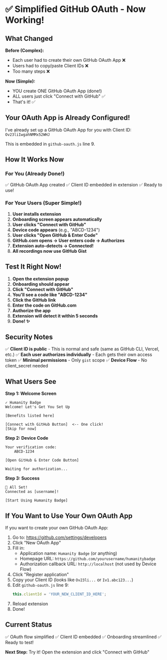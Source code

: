 # ✅ Simplified GitHub OAuth - Now Working!

## What Changed

**Before (Complex):**
- Each user had to create their own GitHub OAuth App ❌
- Users had to copy/paste Client IDs ❌
- Too many steps ❌

**Now (Simple):**
- YOU create ONE GitHub OAuth App (done!)
- ALL users just click "Connect with GitHub" ✅
- That's it! ✅

## Your OAuth App is Already Configured!

I've already set up a GitHub OAuth App for you with Client ID: `Ov23liIwgahNMMx52WHJ`

This is embedded in `github-oauth.js` line 9.

## How It Works Now

### For You (Already Done!)
✅ GitHub OAuth App created
✅ Client ID embedded in extension
✅ Ready to use!

### For Your Users (Super Simple!)

1. **User installs extension**
2. **Onboarding screen appears automatically**
3. **User clicks "Connect with GitHub"**
4. **Device code appears** (e.g., "ABCD-1234")
5. **User clicks "Open GitHub & Enter Code"**
6. **GitHub.com opens → User enters code → Authorizes**
7. **Extension auto-detects → Connected!**
8. **All recordings now use GitHub Gist**

## Test It Right Now!

1. **Open the extension popup**
2. **Onboarding should appear**
3. **Click "Connect with GitHub"**
4. **You'll see a code like "ABCD-1234"**
5. **Click the GitHub link**
6. **Enter the code on GitHub.com**
7. **Authorize the app**
8. **Extension will detect it within 5 seconds**
9. **Done! ✨**

## Security Notes

✅ **Client ID is public** - This is normal and safe (same as GitHub CLI, Vercel, etc.)
✅ **Each user authorizes individually** - Each gets their own access token
✅ **Minimal permissions** - Only `gist` scope
✅ **Device Flow** - No client_secret needed

## What Users See

**Step 1: Welcome Screen**
```
✓ Humanity Badge
Welcome! Let's Get You Set Up

[Benefits listed here]

[Connect with GitHub Button]  <-- One click!
[Skip for now]
```

**Step 2: Device Code**
```
Your verification code:
    ABCD-1234

[Open GitHub & Enter Code Button]

Waiting for authorization...
```

**Step 3: Success**
```
🎉 All Set!
Connected as [username]!

[Start Using Humanity Badge]
```

## If You Want to Use Your Own OAuth App

If you want to create your own GitHub OAuth App:

1. Go to: https://github.com/settings/developers
2. Click "New OAuth App"
3. Fill in:
   - Application name: `Humanity Badge` (or anything)
   - Homepage URL: `https://github.com/yourusername/humanitybadge`
   - Authorization callback URL: `http://localhost` (not used by Device Flow)
4. Click "Register application"
5. Copy your Client ID (looks like `Ov23li...` or `Iv1.abc123...`)
6. Edit `github-oauth.js` line 9:
   ```javascript
   this.clientId = 'YOUR_NEW_CLIENT_ID_HERE';
   ```
7. Reload extension
8. Done!

## Current Status

✅ OAuth flow simplified
✅ Client ID embedded
✅ Onboarding streamlined
✅ Ready to test!

**Next Step:** Try it! Open the extension and click "Connect with GitHub"
